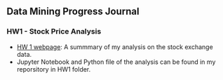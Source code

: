 ## Data Mining Progress Journal

### HW1 - Stock Price Analysis
- [HW 1 webpage](HW1/HW1.html): A summmary of my analysis on the stock exchange data.
- Jupyter Notebook and Python file of the analysis can be found in my reporsitory in HW1 folder.
